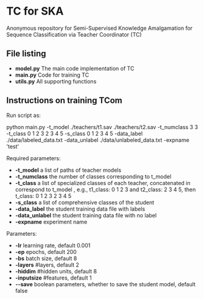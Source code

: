 # TC for SKA
Anonymous repository for Semi-Supervised Knowledge Amalgamation for Sequence Classification via Teacher Coordinator (TC) 

## File listing

+ __model.py__ The main code implementation of TC
+ __main.py__ Code for training TC
+ __utils.py__ All supporting functions

## Instructions on training TCom

Run script as:

  python main.py -t_model ./teachers/t1.sav ./teachers/t2.sav -t_numclass 3 3 -t_class 0 1 2 3 2 3 4 5 -s_class 0 1 2 3 4 5 -data_label ./data/labeled_data.txt -data_unlabel ./data/unlabeled_data.txt -expname 'test'
  
Required parameters:

+ __-t_model__ a list of paths of teacher models 
+ __-t_numclass__ the number of classes corresponding to t_model
+ __-t_class__ a list of specialized classes of each teacher, concatenated in correspond to t_model , e.g., t1_class: 0 1 2 3 and t2_class: 2 3 4 5, then t_class: 0 1 2 3 2 3 4 5
+ __-s_class__ a list of comprehensive classes of the student
+ __-data_label__ the student training data file with labels
+ __-data_unlabel__ the student training data file with no label
+ __-expname__ experiment name

Parameters:
+ __-lr__ learning rate, default 0.001
+ __-ep__ epochs, default 200
+ __-bs__ batch size, default 8
+ __-layers__ #layers, default 2
+ __-hiddim__ #hidden units, default 8
+ __-inputsize__ #features, default 1
+ __--save__ boolean parameters, whether to save the student model, default false
